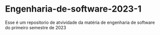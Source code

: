# Engenharia-de-software-2023-1
Esse é um repositorio de atvividade da matéria de engenharia de software do primeiro semestre de 2023
